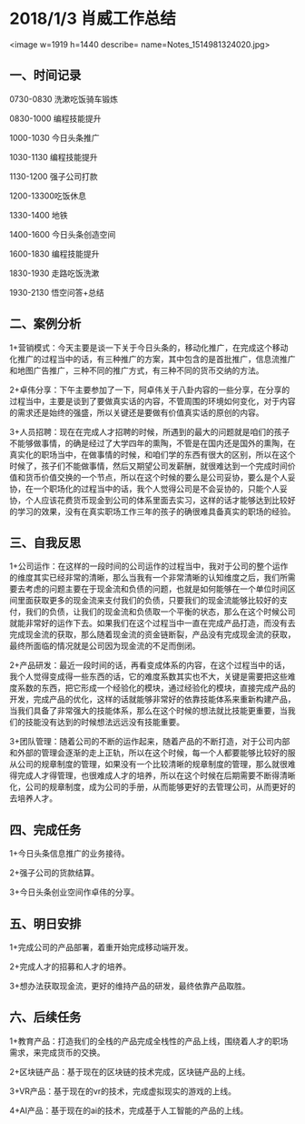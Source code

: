 # 2018/1/3 肖威工作总结
<image w=1919 h=1440 describe= name=Notes_1514981324020.jpg>
## 一、时间记录

0730-0830 洗漱吃饭骑车锻炼

0830-1000 编程技能提升

1000-1030 今日头条推广

1030-1130 编程技能提升

1130-1200 强子公司打款

1200-13300吃饭休息

1330-1400 地铁

1400-1600 今日头条创造空间

1600-1830 编程技能提升

1830-1930 走路吃饭洗漱

1930-2130 悟空问答+总结

## 二、案例分析

1+营销模式：今天主要是谈一下关于今日头条的，移动化推广，在完成这个移动化推广的过程当中的话，有三种推广的方案，其中包含的是首批推广，信息流推广和地图广告推广，三种不同的推广方式，有三种不同的货币交纳的方法。

2+卓伟分享：下午主要参加了一下，阿卓伟关于八卦内容的一些分享，在分享的过程当中，主要是谈到了要做真实话的内容，不管周围的环境如何变化，对于内容的需求还是始终的强盛，所以关键还是要做有价值真实话的原创的内容。

3+人员招聘：现在在完成人才招聘的时候，所遇到的最大的问题就是咱们的孩子不能够做事情，的确是经过了大学四年的熏陶，不管是在国内还是国外的熏陶，在真实化的职场当中，在做事情的时候，和咱们学的东西有很大的区别，所以在这个时候了，孩子们不能做事情，然后又期望公司发薪酬，就很难达到一个完成时间价值和货币价值交换的一个节点，所以在这个时候的要么是公司妥协，要么是个人妥协，在一个职场化的过程当中的话，我个人觉得公司是不会妥协的，只能个人妥协，个人应该花费货币现金到公司的体系里面去实习，这样的话才能够达到比较好的学习的效果，没有在真实职场工作三年的孩子的确很难具备真实的职场的经验。

## 三、自我反思

1+公司运作：在这样的一段时间的公司运作的过程当中，我对于公司的整个运作的维度其实已经非常的清晰，那么当我有一个非常清晰的认知维度之后，我们所需要去考虑的问题主要在于现金流和负债的问题，也就是如何能够在一个单位时间区间里面获取更多的现金流来支付我们的负债，只要我们的现金流能够比较好的支付，我们的负债，让我们的现金流和负债取一个平衡的状态，那么在这个时候公司就能非常好的运作下去。如果我们在这个过程当中一直在完成产品打造，而没有去完成现金流的获取，那么随着现金流的资金链断裂，产品没有完成现金流的获取，最终所面临的情况就是公司因为现金流的不足而倒闭。

2+产品研发：最近一段时间的话，再看变成体系的内容，在这个过程当中的话，我个人觉得变成得一些东西的话，它的难度系数其实也不大，关键是需要把这些难度系数的东西，把它形成一个经验化的模块，通过经验化的模块，直接完成产品的开发，完成产品的优化，这样的话就能够非常好的依靠技能体系来重新构建产品，当我们具备了非常强大的技能体系，那么在这个时候的想法就比技能更重要，当我们的技能没有达到的时候想法远远没有技能重要。

3+团队管理：随着公司的不断的运作起来，随着产品的不断打造，对于公司内部和外部的管理会逐渐的走上正轨，所以在这个时候，每一个人都要能够比较好的服从公司的规章制度的管理，如果没有一个比较清晰的规章制度的管理，那么就很难得完成人才得管理，也很难成人才的培养，所以在这个时候在后期需要不断得清晰化，公司的规章制度，成为公司的手册，从而能够更好的去管理公司，从而更好的去培养人才。

## 四、完成任务
1+今日头条信息推广的业务接待。

2+强子公司的货款结算。

3+今日头条创业空间作卓伟的分享。

## 五、明日安排
1+完成公司的产品部署，着重开始完成移动端开发。

2+完成人才的招募和人才的培养。

3+想办法获取现金流，更好的维持产品的研发，最终依靠产品取胜。

## 六、后续任务
1+教育产品：打造我们的全栈的产品完成全栈性的产品上线，围绕着人才的职场需求，来完成货币的交换。

2+区块链产品：基于现在的区块链的技术完成，区块链产品的上线。

3+VR产品：基于现在的vr的技术，完成虚拟现实的游戏的上线。

4+AI产品：基于现在的ai的技术，完成基于人工智能的产品的上线。
